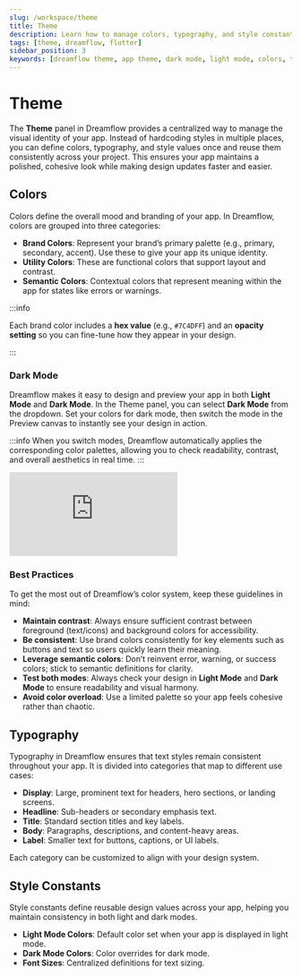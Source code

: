 ```yaml
---
slug: /workspace/theme
title: Theme 
description: Learn how to manage colors, typography, and style constants in Dreamflow’s Theme panel to create a consistent, cohesive design across your app.
tags: [theme, dreamflow, flutter]
sidebar_position: 3
keywords: [dreamflow theme, app theme, dark mode, light mode, colors, typography, style]
---
```



# Theme
The **Theme** panel in Dreamflow provides a centralized way to manage the visual identity of your app. Instead of hardcoding styles in multiple places, you can define colors, typography, and style values once and reuse them consistently across your project. This ensures your app maintains a polished, cohesive look while making design updates faster and easier.

## Colors

Colors define the overall mood and branding of your app. In Dreamflow, colors are grouped into three categories:

- **Brand Colors**: Represent your brand’s primary palette (e.g., primary, secondary, accent). Use these to give your app its unique identity.
- **Utility Colors**: These are functional colors that support layout and contrast.
- **Semantic Colors**: Contextual colors that represent meaning within the app for states like errors or warnings.

:::info

Each brand color includes a **hex value** (e.g., `#7C4DFF`) and an **opacity setting** so you can fine-tune how they appear in your design.

:::

### Dark Mode

Dreamflow makes it easy to design and preview your app in both **Light Mode** and **Dark Mode**. In the Theme panel, you can select **Dark Mode** from the dropdown. Set your colors for dark mode, then switch the mode in the Preview canvas to instantly see your design in action.

:::info
When you switch modes, Dreamflow automatically applies the corresponding color palettes, allowing you to check readability, contrast, and overall aesthetics in real time.
:::

<div style={{
    position: 'relative',
    paddingBottom: 'calc(52.67989417989418% + 41px)', // Keeps the aspect ratio and additional padding
    height: 0,
    width: '100%'}}>
    <iframe 
        src="https://demo.arcade.software/OKojpnMFTASQci348sSe?embed&show_copy_link=true"
        title=""
        style={{
            position: 'absolute',
            top: 0,
            left: 0,
            width: '100%',
            height: '100%',
            colorScheme: 'light'
        }}
        frameborder="0"
        loading="lazy"
        webkitAllowFullScreen
        mozAllowFullScreen
        allowFullScreen
        allow="clipboard-write">
    </iframe>
</div>
<p></p>

### Best Practices

To get the most out of Dreamflow’s color system, keep these guidelines in mind:

- **Maintain contrast**: Always ensure sufficient contrast between foreground (text/icons) and background colors for accessibility.
- **Be consistent**: Use brand colors consistently for key elements such as buttons and text so users quickly learn their meaning.
- **Leverage semantic colors**: Don’t reinvent error, warning, or success colors; stick to semantic definitions for clarity.
- **Test both modes**: Always check your design in **Light Mode** and **Dark Mode** to ensure readability and visual harmony.
- **Avoid color overload**: Use a limited palette so your app feels cohesive rather than chaotic.

## Typography

Typography in Dreamflow ensures that text styles remain consistent throughout your app. It is divided into categories that map to different use cases:

- **Display**: Large, prominent text for headers, hero sections, or landing screens.
- **Headline**: Sub-headers or secondary emphasis text.
- **Title**: Standard section titles and key labels.
- **Body**: Paragraphs, descriptions, and content-heavy areas.
- **Label**: Smaller text for buttons, captions, or UI labels.

Each category can be customized to align with your design system.

## Style Constants

Style constants define reusable design values across your app, helping you maintain consistency in both light and dark modes.

- **Light Mode Colors**: Default color set when your app is displayed in light mode.
- **Dark Mode Colors**: Color overrides for dark mode.
- **Font Sizes**: Centralized definitions for text sizing.